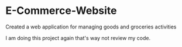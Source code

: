 # E-Commerce-Website
Created a web application for managing goods and groceries activities



I am doing this project again that's way not review my code.
